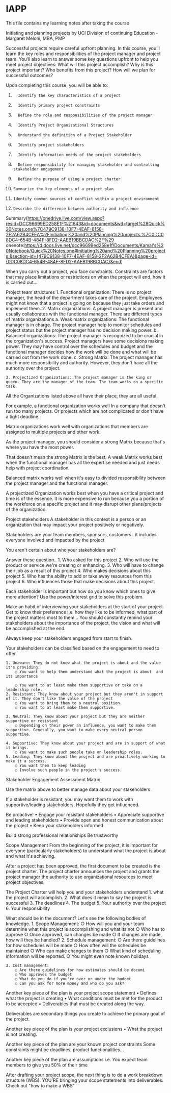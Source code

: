 # IAPP
This file contains my learning notes after taking the course

Initiating and planning projects by UCI Division of continuing Education - Margaret Meloni, MBA, PMP


Successful projects require careful upfront planning. In this course, you’ll learn the key roles and responsibilities of the project manager and project team. You’ll also learn to answer some key questions upfront to help you meet project objectives: What will this project accomplish? Why is this project important? Who benefits from this project? How will we plan for successful outcomes?

Upon completing this course, you will be able to:
1.       Identify the key characteristics of a project
2.       Identify primary project constraints
3.       Define the role and responsibilities of the project manager
4.       Identify Project Organizational Structures
5.       Understand the definition of a Project Stakeholder
6.       Identify project stakeholders
7.       Identify information needs of the project stakeholders
8.       Define responsibility for managing stakeholder and controlling stakeholder engagement
9.       Define the purpose of using a project charter
10.     Summarize the key elements of a project plan
11.     Identify common sources of conflict within a project environment
12.     Describe the difference between authority and influence

Summary(https://onedrive.live.com/view.aspx?resid=DCC96699ED258E1F%21643&id=documents&wd=target%28Quick%20Notes.one%7C479C9138-10F7-4EAF-8158-2F2A62B4CFEA%2FInitiating%20and%20Planning%20projects.%7C0DC08DC4-654B-484F-8FD2-AAEB19BBCDAC%2F%29
onenote:https://d.docs.live.net/dcc96699ed258e1f/Documents/Kamal's%20Notebook/Quick%20Notes.one#Initiating%20and%20Planning%20projects.&section-id={479C9138-10F7-4EAF-8158-2F2A62B4CFEA}&page-id={0DC08DC4-654B-484F-8FD2-AAEB19BBCDAC}&end)


When you carry out a project, you face constraints. Constraints are factors that may place limitations or restrictions on when the project will end, how it is carried out...

Project team structures
	1. Functional organization: There is no project manager, the head of the department takes care of the project. Employees might not know that a project is going on because they just take orders and implement them.
	2. Matrix organizations: A project manager is present and usually collaborates with the functional manager. There are different types of matrix organizations
		a. Weak matrix organizations: The functional manager is in charge. The project manager help to monitor schedules and project status but the project manager has no decision making power.
		b. Balanced organizations: The project manager is recognized to be crucial in the organization's success. Project managers have some decisions making power. They may have control over the schedules and budget and the functional manager decides how the work will be done and what will be carried out from the work done.
		c.  Strong Matrix: The project manager has much more responsibility and authority. However, they don't have all the authority over the project.
		
	3. Projectized Organizations: The project manager is the king or queen. They are the manager of the team. The team works on a specific task.

All the Organizations listed above all have their place, they are all useful.

For example, a functional organization works well In a company that doesn't run too many projects. Or projects which are not complicated or don't have a tight deadline.

Matrix organizations work well with organizations that members are assigned to multiple projects and other work.

As the project manager, you should consider a strong Matrix because that's where you have the most power.

That doesn't mean the strong Matrix is the best. A weak Matrix works best when the functional manager has all the expertise needed and just needs help with project coordination.


Balanced matrix works well when it's easy to divided responsibility between the project manager and the functional manager.


A projectized Organization works best when you have a critical project and time is of the essence. It is more expensive to run  because you a portion of the workforce on a specific project and it may disrupt other plans/projects of the organization.



Project stakeholders
A stakeholder in this context is a person or an organization that may impact your project positively or negatively.

Stakeholders are your team members, sponsors, customers.. it includes everyone involved and impacted by the project

You aren't certain about who your stakeholders are? 

Answer these question..
	1. Who asked for this project
	2. Who will use the product or service we're creating or enhancing.
	3. Who will have to change their job as a result of this project
	4. Who makes decisions about this project
	5. Who has the ability to add or take away resources from this project
	6. Who influences those that make decisions about this project

Each stakeholder is important but how do you know which ones to give more attention? Use the power/interest grid to solve this problem.

		


Make an habit of interviewing your stakeholders at the start of your project. Get to know their preference i.e. how they like to be informed, what part of the project matters most to them...
You should constantly remind your stakeholders about the importance of the project, the vision and what will be accomplished at the end.

Always keep your stakeholders engaged from start to finish.

Your stakeholders can be classified based on the engagement to need to offer.

	1. Unaware: They do not know what the project is about and the value it's providing. 
		○ You want to help them understand what the project is about  and its importance
		
		○ You want to at least make them supportive or take on a leadership role.
	2. Resistant: They know about your project but they aren't in support of it. They don't like the value of the project
		○ You want to bring them to a neutral position.
		○ You want to at least make them supportive.
		
	3. Neutral: They know about your project but they are neither supportive or resistant
		○ Depending on their power an influence, you want to make them supportive. Generally, you want to make every neutral person supportive.
		
	4. Supportive: They know about your project and are in support of what it brings.
		○ You want to make such people take on leadership roles.
	5. Leading: They know about the project and are proactively working to make it a success.
		○ You want them to keep leading
		○ Involve such people in the project's success.
		

Stakeholder Engagement Assessment Matrix

Use the matrix above to better manage data about your stakeholders.


If a stakeholder is resistant, you may want them to work with supportive/leading stakeholders. Hopefully they get influenced.

Be proactive!
	• Engage your resistant stakeholders
	• Appreciate supportive and leading stakeholders
	• Provide open and honest communication about the project
	• Keep your stakeholders informed


Build strong professional relationships
Be trustworthy

Scope Management
From the beginning of the project, it is important for everyone (particularly stakeholders) to understand what the project is about and what it's achieving.

After a project has been approved, the first document to be created is the project charter.
The project charter announces the project and grants the project manager the authority to use organizational resources to meet project objectives.


The Project Charter will help you and your stakeholders understand 
	1. what the project will accomplish.
	2. What does it mean to say the project is successful
	3. The deadlines
	4. The budget
	5. Your authority over the project
	6. Your responsibility


What should be in the document?
Let's see the following bodies of knowledge.
	1. Scope Management: 
		○ How will you and your team determine what this project is accomplishing and what its not
		○ Who has to approve
		○ Once approved, can changes be made
		○ If changes are made, how will they be handled?
	2. Schedule management:
		○ Are there guidelines for how schedules will be made
		○ How often will the schedules be maintained
		○ Who can make changes to them
		○ What kind of scheduling information will be reported.
		○ You might even note known holidays
	
	3. Cost management:
		○ Are there guidelines for how estimates should be documi
		○ Who approves the budget
		○ What do you do if you're over or under the budget
		○ Can you ask for more money and who do you ask?
		
Another key piece of the plan is your project scope statement
	• Defines what the project is creating
	• What conditions must be met for the product to be accepted
	• Deliverables that must be created along the way.

Deliverables are secondary things you create to achieve the primary goal of the project.

Another key piece of the plan is your project exclusions
	• What the project is not creating.

Another key piece of the plan are your known project constraints
Some constraints might be deadlines, product functionalities...

Another key piece of the plan are assumptions
i.e. You expect team members to give you 50% of their time




After drafting your project scope, the next thing is to do a work breakdown structure (WBS). YOU'RE bringing your scope statements into deliverables.
Check out "how to make a WBS"
